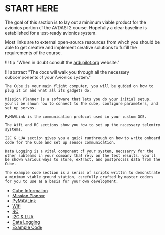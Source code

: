 # START HERE

The goal of this section is to lay out a minimum viable product for the avionics portion of the AVDASI 2 course. Hopefully a clear baseline is established for a test-ready avionics system.

Most links are to external open-source resources from which you should be able to get creative and implement creative solutions to fulfill the requirements of the course.

!!! tip "When in doubt consult the [ardupilot.org](ardupilot.org) website."

!!! abstract "The docs will walk you through all the necessary subcomponents of your Avionics system."

    The Cube is your main flight computer, you will be guided on how to plug it in and what all its gadgets do. 

    Mission Planner is a software that lets you do your initial setup, you'll be shown how to connect to the cube, configure parameters, and set up servos. 

    PyMAVLink is the communication protocol used in your custom GCS. 

    The Wifi and RC sections show you how to set up the necessary telemtry systems. 

    I2C & LUA section gives you a quick runthrough on how to write onboard code for the Cube and set up sensor communication. 
 
    Data Logging is a vital component of your system, necesarry for the other subteams in your company that rely on the test results, you'll be shown various ways to store, extract, and postprocess data from the Cube.

    The example code section is a series of scripts written to demonstrate a minimum viable ground station, carefully crafted by master coders for you to use as a basis for your own development.

- [Cube Information](Cube-Information.md)
- [Mission Planner](Mission-Planner.md)
- [PyMAVLink](PyMavlink.md)
- [Wifi](Wifi.md)
- [RC](RC.md)
- [I2C & LUA](I2C&LUA.md)
- [Data Logging](Data-Logging.md)
- [Example Code](Example-code.md)